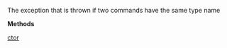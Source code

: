 The exception that is thrown if two commands have the same type name

**Methods**

[ctor](Bifrost.Commands.AmbiguousCommandException.ctor)
